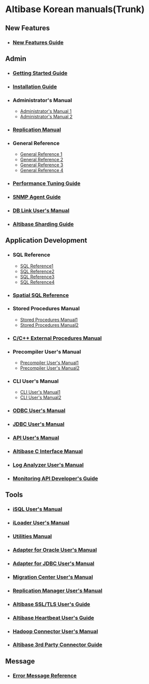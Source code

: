 # Altibase Korean manuals(Trunk)

## New Features

- ### [New Features Guide](https://github.com/ALTIBASE/Documents/blob/master/Manuals/Altibase_trunk/kor/NewFeaturesGuide.md)





## Admin

- ### [Getting Started Guide](https://github.com/ALTIBASE/Documents/blob/master/Manuals/Altibase_trunk/kor/GettingStarted.md)	

- ### [Installation Guide](https://github.com/ALTIBASE/Documents/blob/master/Manuals/Altibase_trunk/kor/Installation.md)	

- ### Administrator's Manual	

  - [Administrator's Manual 1](https://github.com/ALTIBASE/Documents/blob/master/Manuals/Altibase_trunk/kor/Admin_1.md)
  - [Administrator's Manual 2](https://github.com/ALTIBASE/Documents/blob/master/Manuals/Altibase_trunk/kor/Admin_2.md)

- ### [Replication Manual](https://github.com/ALTIBASE/Documents/blob/master/Manuals/Altibase_trunk/kor/Replication.md)	

- ### General Reference	

  - [General Reference 1](https://github.com/ALTIBASE/Documents/blob/master/Manuals/Altibase_trunk/kor/GeneralReference_1.md)
  - [General Reference 2](https://github.com/ALTIBASE/Documents/blob/master/Manuals/Altibase_trunk/kor/GeneralReference_2.md) 
  - [General Reference 3](https://github.com/ALTIBASE/Documents/blob/master/Manuals/Altibase_trunk/kor/GeneralReference_3.md)
  - [General Reference 4](https://github.com/ALTIBASE/Documents/blob/master/Manuals/Altibase_trunk/kor/GeneralReference_4.md)

- ### [Performance Tuning Guide](https://github.com/ALTIBASE/Documents/blob/master/Manuals/Altibase_trunk/kor/TuningGuide.md)

- ### [SNMP Agent Guide](https://github.com/ALTIBASE/Documents/blob/master/Manuals/Altibase_trunk/kor/SNMP.md)

- ### [DB Link User's Manual](https://github.com/ALTIBASE/Documents/blob/master/Manuals/Altibase_trunk/kor/DBLink.md)

- ### [Altibase Sharding Guide](https://github.com/ALTIBASE/Documents/blob/master/Manuals/Altibase_trunk/kor/Sharding.md)



## Application Development

- ### SQL Reference

  - [SQL Reference1](https://github.com/ALTIBASE/Documents/blob/master/Manuals/Altibase_trunk/kor/SQL1.md)
  - [SQL Reference2](https://github.com/ALTIBASE/Documents/blob/master/Manuals/Altibase_trunk/kor/SQL2.md)
  - [SQL Reference3](https://github.com/ALTIBASE/Documents/blob/master/Manuals/Altibase_trunk/kor/SQL3.md)
  - [SQL Reference4](https://github.com/ALTIBASE/Documents/blob/master/Manuals/Altibase_trunk/kor/SQL4.md)

- ### [Spatial SQL Reference](https://github.com/ALTIBASE/Documents/blob/master/Manuals/Altibase_trunk/kor/SpatialSQL.md)	

- ### Stored Procedures Manual	

  - [Stored Procedures Manual1](https://github.com/ALTIBASE/Documents/blob/master/Manuals/Altibase_trunk/kor/StoredProcedure1.md)
  - [Stored Procedures Manual2](https://github.com/ALTIBASE/Documents/blob/master/Manuals/Altibase_trunk/kor/StoredProcedure2.md)

- ### [C/C++ External Procedures Manual](https://github.com/ALTIBASE/Documents/blob/master/Manuals/Altibase_trunk/kor/ExternalProcedure.md)

- ### Precompiler User's Manual

  - [Precompiler User's Manual1](https://github.com/ALTIBASE/Documents/blob/master/Manuals/Altibase_trunk/kor/Precompiler_1.md)
  - [Precompiler User's Manual2](https://github.com/ALTIBASE/Documents/blob/master/Manuals/Altibase_trunk/kor/Precompiler_2.md)

- ### CLI User's Manual

  - [CLI User's Manual1](https://github.com/ALTIBASE/Documents/blob/master/Manuals/Altibase_trunk/kor/CLI_1.md)
  - [CLI User's Manual2](https://github.com/ALTIBASE/Documents/blob/master/Manuals/Altibase_trunk/kor/CLI_2.md)

- ### [ODBC User's Manual](https://github.com/ALTIBASE/Documents/blob/master/Manuals/Altibase_trunk/kor/ODBCDriver.md)

- ### [JDBC User's Manual](https://github.com/ALTIBASE/Documents/blob/master/Manuals/Altibase_trunk/kor/JDBC.md)

- ### [API User's Manual](https://github.com/ALTIBASE/Documents/blob/master/Manuals/Altibase_trunk/kor/API.md)

- ### [Altibase C Interface Manual](https://github.com/ALTIBASE/Documents/blob/master/Manuals/Altibase_trunk/kor/ACI.md)

- ### [Log Analyzer User's Manual](https://github.com/ALTIBASE/Documents/blob/master/Manuals/Altibase_trunk/kor/LogAnalyzer.md)

- ### [Monitoring API Developer's Guide](https://github.com/ALTIBASE/Documents/blob/master/Manuals/Altibase_trunk/kor/MonitorAPI.md)


## Tools

- ### [iSQL User's Manual](https://github.com/ALTIBASE/Documents/blob/master/Manuals/Altibase_trunk/kor/iSQL.md)

- ### [iLoader User's Manual](https://github.com/ALTIBASE/Documents/blob/master/Manuals/Altibase_trunk/kor/iLoader.md)

- ### [Utilities Manual](https://github.com/ALTIBASE/Documents/blob/master/Manuals/Altibase_trunk/kor/Utilities.md)

- ### [Adapter for Oracle User's Manual](https://github.com/ALTIBASE/Documents/blob/master/Manuals/Altibase_trunk/kor/OraAdapter.md)

- ### [Adapter for JDBC User's Manual](https://github.com/ALTIBASE/Documents/blob/master/Manuals/Altibase_trunk/kor/JdbcAdapter.md)

- ### [Migration Center User's Manual](https://github.com/ALTIBASE/Documents/blob/master/Manuals/Altibase_trunk/kor/MigrationCenter.md)

- ### [Replication Manager User's Manual](https://github.com/ALTIBASE/Documents/blob/master/Manuals/Altibase_trunk/kor/ReplicationManager.md)

- ### [Altibase SSL/TLS User's Guide](https://github.com/ALTIBASE/Documents/blob/master/Manuals/Altibase_trunk/kor/SSL.md)	

- ### [Altibase Heartbeat User's Guide](https://github.com/ALTIBASE/Documents/blob/master/Manuals/Altibase_trunk/kor/Heartbeat.md)	

- ### [Hadoop Connector User's Manual](https://github.com/ALTIBASE/Documents/blob/master/Manuals/Altibase_trunk/kor/HadoopConnector.md)	

- ### [Altibase 3rd Party Connector Guide](https://github.com/ALTIBASE/Documents/blob/master/Manuals/Altibase_trunk/kor/3rdPartyConnector.md)	


## Message

- ### [Error Message Reference](https://github.com/ALTIBASE/Documents/blob/master/Manuals/Altibase_trunk/kor/ErrorMessage.md)





